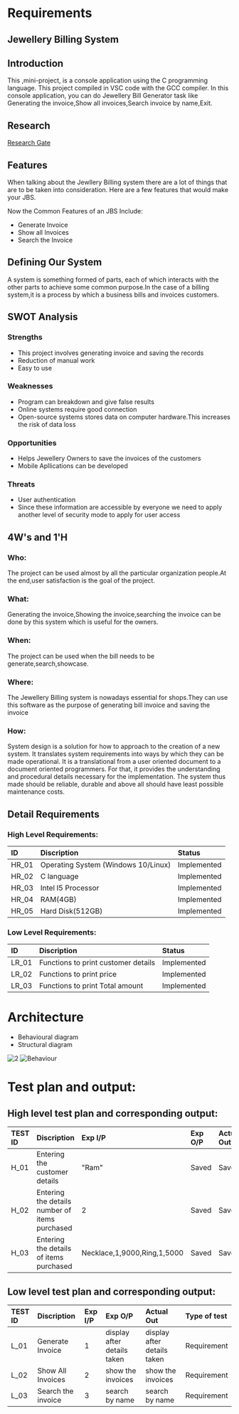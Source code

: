 
# Requirements

## Jewellery Billing System

## Introduction

This ,mini-project, is a console application using the C programming language. This project compiled in VSC code with the GCC compiler. In this console application, you can do Jewellery Bill Generator task like Generating the invoice,Show all invoices,Search invoice by name,Exit.





## Research

[Research Gate](https://www.researchgate.net/publication/345776202_Implementation_of_Improved_Billing_System)



## Features

When talking about the Jewllery Billing system there are a lot of things that are to be taken into consideration. Here are a few features that would make your JBS.


Now the Common Features of an JBS Include:

- Generate Invoice
- Show all Invoices
- Search the Invoice

## Defining Our System

A system is something formed of parts, each of which interacts with the other parts to achieve some common purpose.In the case of a billing system,it is a process by which a business bills and invoices customers.


## SWOT Analysis

### Strengths

- This project involves generating invoice and saving the records
- Reduction of manual work
- Easy to use

### Weaknesses

- Program can breakdown and give false results
- Online systems require good connection
- Open-source systems stores data on computer hardware.This increases the risk of data loss

### Opportunities

- Helps Jewellery Owners to save the invoices of the customers
- Mobile Apllications can be developed


### Threats

- User authentication
- Since these information are accessible by everyone we need to apply another level of security mode to apply for user access


## 4W's and 1'H

### Who:

The project can be used almost by all the particular organization people.At the end,user satisfaction is the goal of the project.

### What:

Generating the invoice,Showing the invoice,searching the invoice can be done by this system which is useful for the owners.

### When:

The project can be used when the bill needs to be generate,search,showcase.

### Where:

The Jewellery Billing system is nowadays essential for shops.They can use this software as the purpose of generating bill invoice and saving the invoice

### How:

System design is a solution for how to approach to the creation of a new system. It translates system requirements into ways by which they can be made operational. It is a translational from a user oriented document to a document oriented programmers. For that, it provides the understanding and procedural details necessary for the implementation. The system thus made should be reliable, durable and above all should have least possible maintenance costs.

## Detail Requirements

### High Level Requirements:

| ID | Discription     | Status               |
| :-------- | :------- | :------------------------- |
| HR_01 | Operating System (Windows 10/Linux) | Implemented |
|HR_02 | C language| Implemented|
|HR_03| Intel I5 Processor| Implemented|
|HR_04|RAM(4GB)| Implemented|
|HR_05|Hard Disk(512GB)| Implemented|

### Low Level Requirements:
| ID | Discription     | Status               |
| :-------- | :------- | :------------------------- |
| LR_01 | Functions to print customer details | Implemented |
| LR_02 | Functions to print price | Implemented |
| LR_03 | Functions to print Total amount | Implemented |


# Architecture
- Behavioural diagram
- Structural  diagram

![2](https://user-images.githubusercontent.com/102032303/161304974-31158609-67ec-4156-a4a9-431a428ee51b.png)
![Behaviour](https://user-images.githubusercontent.com/102032303/161304986-1f0e7ce1-d7f1-4e34-9dfe-2ebb51ef6186.png)



# Test plan and output:


## High level test plan and corresponding output:



| TEST ID | Discription     | Exp I/P    | Exp O/P| Actual Out| Type of test|
| :-------- | :------- | :------------------------- | :---------| :-----------| :----------|
| H_01 | Entering the customer details | "Ram" |Saved|Saved|Requirement|
|H_02 | Entering the details number of items purchased|2|Saved|Saved|Requirement|
|H_03| Entering the details  of items purchased| Necklace,1,9000,Ring,1,5000|Saved|Saved|Requirement|

## Low level test plan and corresponding output:

| TEST ID | Discription     | Exp I/P    | Exp O/P| Actual Out| Type of test|
| :-------- | :------- | :------------------------- | :---------| :-----------| :----------|
| L_01 | Generate Invoice | 1|display after details taken|display after details taken|Requirement|
|L_02 | Show All Invoices| 2|show the invoices|show the invoices|Requirement|
|L_03| Search the invoice| 3|search by name|search by name|Requirement|

